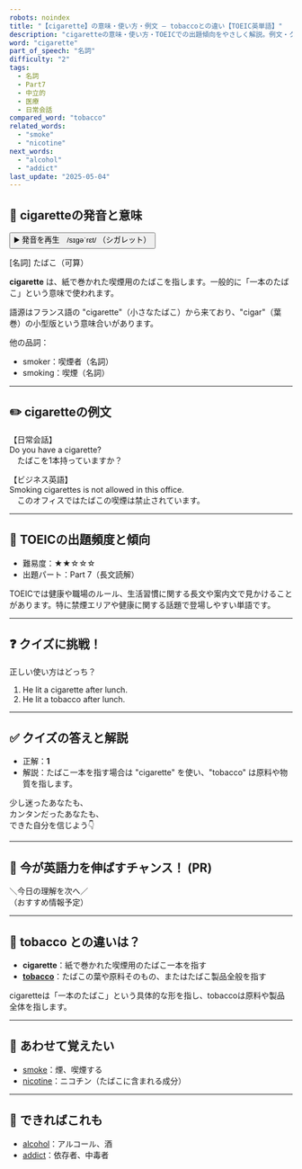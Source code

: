 ```yaml
---
robots: noindex
title: "【cigarette】の意味・使い方・例文 ― tobaccoとの違い【TOEIC英単語】"
description: "cigaretteの意味・使い方・TOEICでの出題傾向をやさしく解説。例文・クイズ付きでtobaccoとの違いもわかりやすく学べます。"
word: "cigarette"
part_of_speech: "名詞"
difficulty: "2"
tags:
  - 名詞
  - Part7
  - 中立的
  - 医療
  - 日常会話
compared_word: "tobacco"
related_words:
  - "smoke"
  - "nicotine"
next_words:
  - "alcohol"
  - "addict"
last_update: "2025-05-04"
---
```


## 🔰 cigaretteの発音と意味

<button class="play-audio" onclick="playTTS('cigarette')">
  <span class="play-audio-main">
    ▶️ 発音を再生　/sɪɡəˈrɛt/
  </span>
  <span class="play-audio-sub">
    （シガレット）
  </span>
</button>

[名詞] たばこ（可算）

**cigarette** は、紙で巻かれた喫煙用のたばこを指します。一般的に「一本のたばこ」という意味で使われます。

語源はフランス語の "cigarette"（小さなたばこ）から来ており、"cigar"（葉巻）の小型版という意味合いがあります。

他の品詞：  
- smoker：喫煙者（名詞）
- smoking：喫煙（名詞）

---

## ✏️ cigaretteの例文

【日常会話】  
Do you have a cigarette?  
　たばこを1本持っていますか？

【ビジネス英語】  
Smoking cigarettes is not allowed in this office.  
　このオフィスではたばこの喫煙は禁止されています。

---

## 🎯 TOEICの出題頻度と傾向

- 難易度：★★☆☆☆
- 出題パート：Part 7（長文読解）

TOEICでは健康や職場のルール、生活習慣に関する長文や案内文で見かけることがあります。特に禁煙エリアや健康に関する話題で登場しやすい単語です。

---

## ❓ クイズに挑戦！

正しい使い方はどっち？

1. He lit a cigarette after lunch.  
2. He lit a tobacco after lunch.

---

## ✅ クイズの答えと解説

- 正解：**1**
- 解説：たばこ一本を指す場合は "cigarette" を使い、"tobacco" は原料や物質を指します。

少し迷ったあなたも、  
カンタンだったあなたも、  
できた自分を信じよう👇️

---

## 🚀 今が英語力を伸ばすチャンス！ (PR)

<div class="info-center">
＼今日の理解を次へ／<br>  
（おすすめ情報予定）
</div>

---

## 🤔  tobacco との違いは？

- **cigarette**：紙で巻かれた喫煙用のたばこ一本を指す
- **[tobacco](/word/tobacco/)**：たばこの葉や原料そのもの、またはたばこ製品全般を指す

cigaretteは「一本のたばこ」という具体的な形を指し、tobaccoは原料や製品全体を指します。

---

## 🧩 あわせて覚えたい

- [smoke](/word/smoke/)：煙、喫煙する
- [nicotine](/word/nicotine/)：ニコチン（たばこに含まれる成分）

---

## 📖 できればこれも

- [alcohol](/word/alcohol/)：アルコール、酒
- [addict](/word/addict/)：依存者、中毒者

<!-- cvid: aid49_bid45 -->

